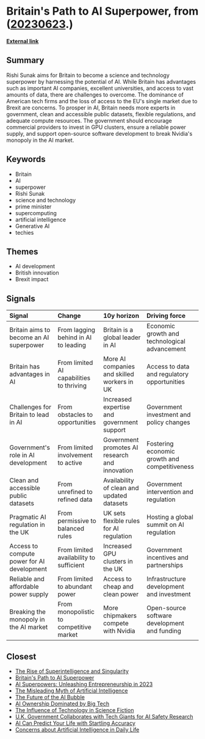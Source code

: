 # __Britain's Path to AI Superpower__, from ([20230623](https://kghosh.substack.com/p/20230623).)

__[External link](https://www.economist.com/leaders/2023/06/15/how-britain-can-become-an-ai-superpower?utm_source=substack&utm_medium=email)__



## Summary

Rishi Sunak aims for Britain to become a science and technology superpower by harnessing the potential of AI. While Britain has advantages such as important AI companies, excellent universities, and access to vast amounts of data, there are challenges to overcome. The dominance of American tech firms and the loss of access to the EU's single market due to Brexit are concerns. To prosper in AI, Britain needs more experts in government, clean and accessible public datasets, flexible regulations, and adequate compute resources. The government should encourage commercial providers to invest in GPU clusters, ensure a reliable power supply, and support open-source software development to break Nvidia's monopoly in the AI market.

## Keywords

* Britain
* AI
* superpower
* Rishi Sunak
* science and technology
* prime minister
* supercomputing
* artificial intelligence
* Generative AI
* techies

## Themes

* AI development
* British innovation
* Brexit impact

## Signals

| Signal                                     | Change                                   | 10y horizon                                    | Driving force                                 |
|:-------------------------------------------|:-----------------------------------------|:-----------------------------------------------|:----------------------------------------------|
| Britain aims to become an AI superpower    | From lagging behind in AI to leading     | Britain is a global leader in AI               | Economic growth and technological advancement |
| Britain has advantages in AI               | From limited AI capabilities to thriving | More AI companies and skilled workers in UK    | Access to data and regulatory opportunities   |
| Challenges for Britain to lead in AI       | From obstacles to opportunities          | Increased expertise and government support     | Government investment and policy changes      |
| Government's role in AI development        | From limited involvement to active       | Government promotes AI research and innovation | Fostering economic growth and competitiveness |
| Clean and accessible public datasets       | From unrefined to refined data           | Availability of clean and updated datasets     | Government intervention and regulation        |
| Pragmatic AI regulation in the UK          | From permissive to balanced rules        | UK sets flexible rules for AI regulation       | Hosting a global summit on AI regulation      |
| Access to compute power for AI development | From limited availability to sufficient  | Increased GPU clusters in the UK               | Government incentives and partnerships        |
| Reliable and affordable power supply       | From limited to abundant power           | Access to cheap and clean power                | Infrastructure development and investment     |
| Breaking the monopoly in the AI market     | From monopolistic to competitive market  | More chipmakers compete with Nvidia            | Open-source software development and funding  |

## Closest

* [The Rise of Superintelligence and Singularity](5d18d0fdee756046650b4c957ac43730)
* [Britain's Path to AI Superpower](3b108349bb5694e7464319513b332d84)
* [AI Superpowers: Unleashing Entrepreneurship in 2023](a40580730388900810b4496ff9891dc9)
* [The Misleading Myth of Artificial Intelligence](15c812523685076326204f061bf025cd)
* [The Future of the AI Bubble](a66bbbd135358876d88cabfd0548511c)
* [AI Ownership Dominated by Big Tech](d130f601121a2b6afde583e5960ed783)
* [The Influence of Technology in Science Fiction](98e4c4dae06ea72f38c74a55b3485d14)
* [U.K. Government Collaborates with Tech Giants for AI Safety Research](7d282ab00a127ad93da225107b263810)
* [AI Can Predict Your Life with Startling Accuracy](f00dd4c92e4a194740cb71feb8ac015e)
* [Concerns about Artificial Intelligence in Daily Life](c3876ee8e1b4e0d9e38edf15caaa5521)